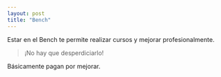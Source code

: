```yaml
---
layout: post
title: "Bench"
---
```


Estar en el Bench te permite<!--more--> realizar cursos y mejorar profesionalmente.

> ¡No hay que desperdiciarlo!

Básicamente pagan por mejorar.